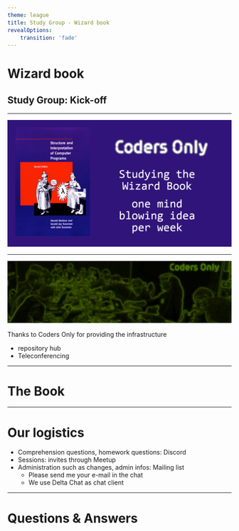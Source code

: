 ```yaml
---
theme: league
title: Study Group - Wizard book
revealOptions:
    transition: 'fade'
---
```



# Wizard book

## Study Group: Kick-off

---

![Wizard Book picture](Wizard-book-meetup.png)

---

![coders-only-logo](coders-only-logo.jpg)

Thanks to Coders Only for providing the infrastructure
- repository hub
- Teleconferencing

---

# The Book


---

# Our logistics
- Comprehension questions, homework questions: Discord
- Sessions: invites through Meetup  
- Administration such as changes, admin infos: Mailing list
    - Please send me your e-mail in the chat
    - We use Delta Chat as chat client

---

# Questions & Answers
